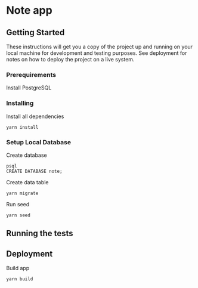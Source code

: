 # Note app

## Getting Started

These instructions will get you a copy of the project up and running on your local machine for development and testing purposes. See deployment for notes on how to deploy the project on a live system.

### Prerequirements

Install PostgreSQL

### Installing

Install all dependencies

```
yarn install
```

### Setup Local Database

Create database

```
psql
CREATE DATABASE note;
```

Create data table

```
yarn migrate
```

Run seed

```
yarn seed
```

## Running the tests

## Deployment

Build app

```
yarn build
```
